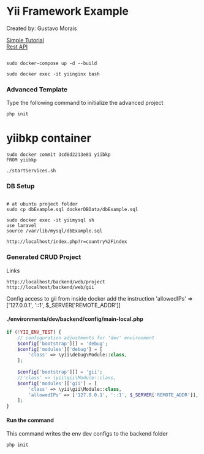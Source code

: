 # Yii Framework Example

Created by: Gustavo Morais

[Simple Tutorial](https://www.yiiframework.com/doc/guide/2.0/en/start-gii)
<br>
[Rest API](https://www.yiiframework.com/doc/guide/2.0/en/rest-quick-start)

```

sudo docker-compose up -d --build

sudo docker exec -it yiinginx bash

```

### Advanced Template
Type the following command to initialize the advanced project
```
php init
```

# yiibkp container
```
sudo docker commit 3cd8d2213e81 yiibkp
FROM yiibkp

./startServices.sh

```

### DB Setup
```

# at ubuntu project folder
sudo cp dbExample.sql dockerDBData/dbExample.sql

sudo docker exec -it yiimysql sh
use laravel
source /var/lib/mysql/dbExample.sql

http://localhost/index.php?r=country%2Findex

```

### Generated CRUD Project
Links
```
http://localhost/backend/web/project
http://localhost/backend/web/gii
```
Config access to gii from inside docker
add the instruction 'allowedIPs' => ['127.0.0.1', '::1', $_SERVER['REMOTE_ADDR']]
#### ./environments/dev/backend/config/main-local.php
```php
if (!YII_ENV_TEST) {
    // configuration adjustments for 'dev' environment
    $config['bootstrap'][] = 'debug';
    $config['modules']['debug'] = [
        'class' => \yii\debug\Module::class,
    ];
    
    $config['bootstrap'][] = 'gii';
    //'class' => \yii\gii\Module::class,
    $config['modules']['gii'] = [
        'class' => \yii\gii\Module::class,
        'allowedIPs' => ['127.0.0.1', '::1', $_SERVER['REMOTE_ADDR']],
    ];
}
```
#### Run the command
This command writes the env dev configs to the backend folder
```
php init
```
